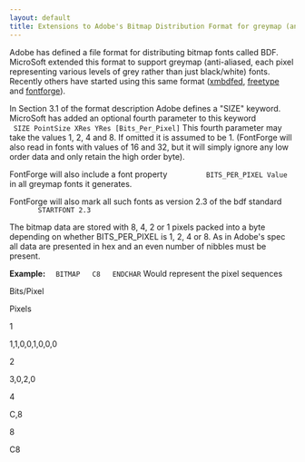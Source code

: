 ```yaml
---
layout: default
title: Extensions to Adobe's Bitmap Distribution Format for greymap (anti-aliased)
---
```



Adobe has defined a file format for distributing bitmap fonts called
BDF. MicroSoft extended this format to support greymap (anti-aliased,
each pixel representing various levels of grey rather than just
black/white) fonts. Recently others have started using this same format
([xmbdfed](http://crl.nmsu.edu/~mleisher/xmbdfed.html),
[freetype](http://freetype.sf.net/) and [fontforge](index.html)).

In Section 3.1 of the format description Adobe defines a "SIZE" keyword.
MicroSoft has added an optional fourth parameter to this keyword
 `         SIZE PointSize XRes YRes [Bits_Per_Pixel]`
 This fourth parameter may take the values 1, 2, 4 and 8. If omitted it
is assumed to be 1. (FontForge will also read in fonts with values of 16
and 32, but it will simply ignore any low order data and only retain the
high order byte).

FontForge will also include a font property
 `         BITS_PER_PIXEL Value`
 in all greymap fonts it generates.

FontForge will also mark all such fonts as version 2.3 of the bdf
standard 
 `         STARTFONT 2.3`

The bitmap data are stored with 8, 4, 2 or 1 pixels packed into a byte
depending on whether BITS\_PER\_PIXEL is 1, 2, 4 or 8. As in Adobe's
spec all data are presented in hex and an even number of nibbles must be
present.

**Example:**
 `  BITMAP   C8   ENDCHAR`
 Would represent the pixel sequences

Bits/Pixel

Pixels

1

1,1,0,0,1,0,0,0

2

3,0,2,0

4

C,8

8

C8


